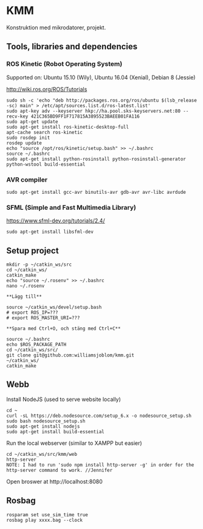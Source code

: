 # KMM
Konstruktion med mikrodatorer, projekt.

## Tools, libraries and dependencies
### ROS Kinetic (Robot Operating System)

Supported on: Ubuntu 15.10 (Wily), Ubuntu 16.04 (Xenial), Debian 8 (Jessie)

http://wiki.ros.org/ROS/Tutorials

```
sudo sh -c 'echo "deb http://packages.ros.org/ros/ubuntu $(lsb_release -sc) main" > /etc/apt/sources.list.d/ros-latest.list'
sudo apt-key adv --keyserver hkp://ha.pool.sks-keyservers.net:80 --recv-key 421C365BD9FF1F717815A3895523BAEEB01FA116
sudo apt-get update
sudo apt-get install ros-kinetic-desktop-full
apt-cache search ros-kinetic
sudo rosdep init
rosdep update
echo "source /opt/ros/kinetic/setup.bash" >> ~/.bashrc
source ~/.bashrc
sudo apt-get install python-rosinstall python-rosinstall-generator python-wstool build-essential
```

### AVR compiler

```
sudo apt-get install gcc-avr binutils-avr gdb-avr avr-libc avrdude
```

### SFML (Simple and Fast Multimedia Library)

https://www.sfml-dev.org/tutorials/2.4/

```
sudo apt-get install libsfml-dev
```
## Setup project

```
mkdir -p ~/catkin_ws/src
cd ~/catkin_ws/
catkin_make
echo "source ~/.rosenv" >> ~/.bashrc
nano ~/.rosenv

**Lägg till**

source ~/catkin_ws/devel/setup.bash
# export ROS_IP=???
# export ROS_MASTER_URI=???

**Spara med Ctrl+O, och stäng med Ctrl+C**

source ~/.bashrc
echo $ROS_PACKAGE_PATH
cd ~/catkin_ws/src/
git clone git@github.com:williamsjoblom/kmm.git
~/catkin_ws/
catkin_make
```

## Webb
Install NodeJS (used to serve website locally)
```
cd ~
curl -sL https://deb.nodesource.com/setup_6.x -o nodesource_setup.sh
sudo bash nodesource_setup.sh
sudo apt-get install nodejs
sudo apt-get install build-essential
```

Run the local webserver (similar to XAMPP but easier)
```
cd ~/catkin_ws/src/kmm/web
http-server
NOTE: I had to run 'sudo npm install http-server -g' in order for the http-server command to work. //Jennifer
```

Open broswer at http://localhost:8080

## Rosbag

```
rosparam set use_sim_time true
rosbag play xxxx.bag --clock
```
